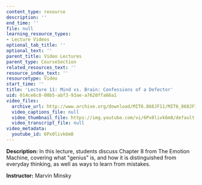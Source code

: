 ```yaml
---
content_type: resource
description: ''
end_time: ''
file: null
learning_resource_types:
- Lecture Videos
optional_tab_title: ''
optional_text: ''
parent_title: Video Lectures
parent_type: CourseSection
related_resources_text: ''
resource_index_text: ''
resourcetype: Video
start_time: ''
title: 'Lecture 11: Mind vs. Brain: Confessions of a Defector'
uid: 014ce6c8-00b5-abf3-93ae-a7620ffa66a1
video_files:
  archive_url: http://www.archive.org/download/MIT6.868JF11/MIT6_868JF11_lec11_300k.mp4
  video_captions_file: null
  video_thumbnail_file: https://img.youtube.com/vi/6Px0livk6m8/default.jpg
  video_transcript_file: null
video_metadata:
  youtube_id: 6Px0livk6m8
---
```


**Description:** In this lecture, students discuss Chapter 8 from The Emotion Machine, covering what "genius" is, and how it is distinguished from everyday thinking, as well as ways to learn from mistakes.

**Instructor:** Marvin Minsky